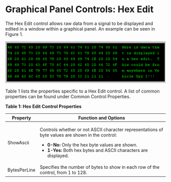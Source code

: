 # Graphical Panel Controls: Hex Edit

The Hex Edit control allows raw data from a signal to be displayed and edited in a window within a graphical panel. An example can be seen in Figure 1.

![Figure 1: A Hex Edit control displaying data from a signal (with ASCII characters). Changes made here will propagate to the signal value.](../../../../.gitbook/assets/gpctrlHexEdit.gif)

Table 1 lists the properties specific to a Hex Edit control. A list of common properties can be found under Common Control Properties.

**Table 1: Hex Edit Control Properties**

| Property     | Function and Options                                                                                                                                                                                                                                                   |
| ------------ | ---------------------------------------------------------------------------------------------------------------------------------------------------------------------------------------------------------------------------------------------------------------------- |
| ShowAscii    | <p>Controls whether or not ASCII character representations of byte values are shown in the control:</p><ul><li><strong>0-No:</strong> Only the hex byte values are shown.</li><li><strong>1-Yes:</strong> Both hex bytes and ASCII characters are displayed.</li></ul> |
| BytesPerLine | Specifies the number of bytes to show in each row of the control, from 1 to 128.                                                                                                                                                                                       |
